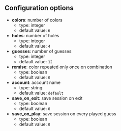 Configuration options
---

- **colors**: number of colors
	- type: integer
	- default value: `6`
- **holes**: number of holes
	- type: integer
	- default value: `4`
- **guesses**: number of guesses
	- type: integer
	- default value: `12`
- **remise**: color repeated only once on combination
	- type: boolean
	- default value: `0`
- **account**: account name
	- type: string
	- default value: `default`
- **save_on_exit**: save session on exit
	- type: boolean
	- default value: `0`
- **save_on_play**: save session on every played guess
	- type: boolean
	- default value: `0`
